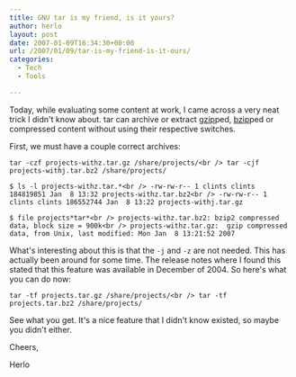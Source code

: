 ```yaml
---
title: GNU tar is my friend, is it yours?
author: herlo
layout: post
date: 2007-01-09T16:34:30+00:00
url: /2007/01/09/tar-is-my-friend-is-it-ours/
categories:
  - Tech
  - Tools

---
```

Today, while evaluating some content at work, I came across a very neat trick I didn't know about. tar can archive or extract <a target="_blank" href="http://www.gzip.org/">gzip</a>ped, <a target="_blank" href="http://www.bzip.org/">bzip</a>ped or compressed content without using their respective switches.

First, we must have a couple correct archives:

`tar -czf projects-withz.tar.gz /share/projects/<br />
tar -cjf projects-withj.tar.bz2 /share/projects/`

`$ ls -l projects-withz.tar.*<br />
-rw-rw-r-- 1 clints clints 184819851 Jan  8 13:32 projects-withz.tar.bz2<br />
-rw-rw-r-- 1 clints clints 186552744 Jan  8 13:22 projects-withj.tar.gz`

`$ file projects*tar*<br />
projects-withz.tar.bz2: bzip2 compressed data, block size = 900k<br />
projects-withz.tar.gz:  gzip compressed data, from Unix, last modified: Mon Jan  8 13:21:52 2007`

What's interesting about this is that the `-j` and `-z` are not needed. This has actually been around for some time. The release notes where I found this stated that this feature was available in December of 2004. So here's what you can do now:

`tar -tf projects.tar.gz /share/projects/<br />
tar -tf projects.tar.bz2 /share/projects/`

See what you get. It's a nice feature that I didn't know existed, so maybe you didn't either.

Cheers,

Herlo